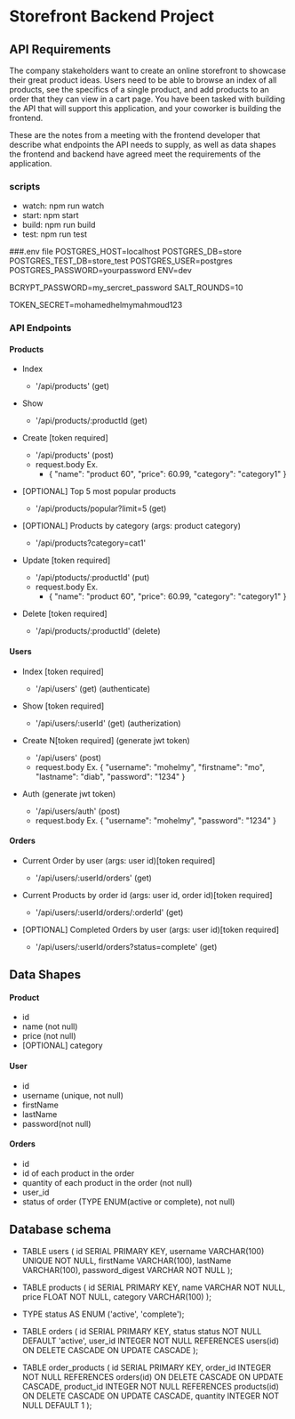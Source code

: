# Storefront Backend Project

## API Requirements

The company stakeholders want to create an online storefront to showcase their great product ideas. Users need to be able to browse an index of all products, see the specifics of a single product, and add products to an order that they can view in a cart page. You have been tasked with building the API that will support this application, and your coworker is building the frontend.

These are the notes from a meeting with the frontend developer that describe what endpoints the API needs to supply, as well as data shapes the frontend and backend have agreed meet the requirements of the application.

### scripts
- watch: npm run watch
- start: npm start
- build: npm run build
- test: npm run test

###.env file
POSTGRES_HOST=localhost
POSTGRES_DB=store
POSTGRES_TEST_DB=store_test
POSTGRES_USER=postgres
POSTGRES_PASSWORD=yourpassword
ENV=dev

BCRYPT_PASSWORD=my_sercret_password
SALT_ROUNDS=10

TOKEN_SECRET=mohamedhelmymahmoud123

### API Endpoints

#### Products

- Index
  - '/api/products' (get)
  
- Show
  - '/api/products/:productId (get)

- Create [token required]
  - '/api/products' (post)
  - request.body Ex.
    - {
      "name": "product 60",
      "price": 60.99,
      "category": "category1"
      }
      
- [OPTIONAL] Top 5 most popular products
  - '/api/products/popular?limit=5 (get)

- [OPTIONAL] Products by category (args: product category)
  - '/api/products?category=cat1'

- Update [token required]
  - '/api/ptoducts/:productId' (put)
  - request.body Ex.
    - {
      "name": "product 60",
      "price": 60.99,
      "category": "category1"
      }

- Delete [token required]
  - '/api/products/:productId' (delete)

#### Users

- Index [token required]
  - '/api/users' (get) (authenticate)

- Show [token required]
  - '/api/users/:userId' (get) (autherization)

- Create N[token required] (generate jwt token)
  - '/api/users' (post)
  - request.body Ex.
    {
    "username": "mohelmy",
    "firstname": "mo",
    "lastname": "diab",
    "password": "1234"
    }

- Auth (generate jwt token)
  - '/api/users/auth' (post)
  - request.body Ex.
    {
    "username": "mohelmy",
    "password": "1234"
    }

#### Orders

- Current Order by user (args: user id)[token required]
  - '/api/users/:userId/orders' (get)

- Current Products by order id (args: user id, order id)[token required]
  - '/api/users/:userId/orders/:orderId' (get)

- [OPTIONAL] Completed Orders by user (args: user id)[token required]
  - '/api/users/:userId/orders?status=complete' (get)

## Data Shapes

#### Product

- id
- name (not null)
- price (not null)
- [OPTIONAL] category

#### User

- id
- username (unique, not null)
- firstName
- lastName
- password(not null)

#### Orders

- id
- id of each product in the order
- quantity of each product in the order (not null)
- user_id
- status of order (TYPE ENUM(active or complete), not null)

## Database schema

- TABLE users (
  id SERIAL PRIMARY KEY,
  username VARCHAR(100) UNIQUE NOT NULL,
  firstName VARCHAR(100),
  lastName VARCHAR(100),
  password_digest VARCHAR NOT NULL
  );

- TABLE products (
  id SERIAL PRIMARY KEY,
  name VARCHAR NOT NULL,
  price FLOAT NOT NULL,
  category VARCHAR(100)
  );

- TYPE status AS ENUM ('active', 'complete');
- TABLE orders (
  id SERIAL PRIMARY KEY,
  status status NOT NULL DEFAULT 'active',
  user_id INTEGER NOT NULL REFERENCES users(id) ON DELETE CASCADE ON UPDATE CASCADE
  );

- TABLE order_products (
  id SERIAL PRIMARY KEY,
  order_id INTEGER NOT NULL REFERENCES orders(id) ON DELETE CASCADE ON UPDATE CASCADE,
  product_id INTEGER NOT NULL REFERENCES products(id) ON DELETE CASCADE ON UPDATE CASCADE,
  quantity INTEGER NOT NULL DEFAULT 1
  );
